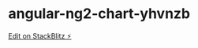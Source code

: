# angular-ng2-chart-yhvnzb

[Edit on StackBlitz ⚡️](https://stackblitz.com/edit/angular-ng2-chart-yhvnzb)